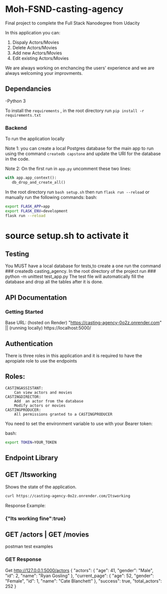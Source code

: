 # Moh-FSND-casting-agency
 
Final project to complete the Full Stack Nanodegree from Udacity


In this application you can:

1. Dispaly Actors/Movies
2. Delete Actors/Movies
3. Add new Actors/Movies
4. Edit existing Actors/Movies

We are always working on enchancing the users' experience and we are always welcoming your improvments.

## Dependancies

-Python 3

To install the ```requirements``` , in the root directory run ```pip install -r requirements.txt```

### Backend

To run the application locally

Note 1: you can create a local Postgres database for the main app to run using the command ```createdb capstone``` and update the URI for the database in the code.

Note 2: On the first run in ```app.py``` uncomment these two lines:

```python
with app.app_context():
   db_drop_and_create_all()
```

In the root directory run ```bash setup.sh``` then run ```flask run --reload``` or manually run the following commands:
bash:

```bash
export FLASK_APP=app
export FLASK_ENV=development
flask run --reload
```
source setup.sh to activate it
===================================


## Testing
You MUST have a local database for tests,to create a one run the command ### createdb casting_agency.
In the root directory of the project run ###  python -m unittest test_app.py
The test file will automatically fill the database and drop all the tables after it is done.

## API Documentation

### Getting Started

Base URL: (hosted on Render) "https://casting-agency-0o2z.onrender.com" || (running locally) https://localhost:5000/

Authentication
-

There is three roles in this application and it is required to have the apropiate role to use the endpoints

Roles:
-

    CASTINGASSISTANT:
        Can view actors and movies
    CASTINGDIRECTOR:
        Add  an actor from the database
        Modify actors or movies
    CASTINGPRODUCER:
        All permissions granted to a CASTINGPRODUCER

You need to set the environment variable to use with your Bearer token:

bash:

```bash
export TOKEN=YOUR_TOKEN
```


## Endpoint Library

GET /Itsworking
-

Shows the state of the application.

```bash
curl https://casting-agency-0o2z.onrender.com/Itsworking

```

Response Example:

### {"Its working fine":true}



GET /actors  |  GET /movies
-
postman test examples

### GET Response
Get http://127.0.0.1:5000/actors
{
    "actors": {
        "age": 41,
        "gender": "Male",
        "id": 2,
        "name": "Ryan Gosling"
    },
    "current_page": {
        "age": 52,
        "gender": "Female",
        "id": 1,
        "name": "Cate Blanchett"
    },
    "success": true,
    "total_actors": 252
}


